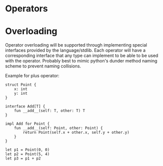 # Operators

# Overloading
Operator overloading will be supported through implementing special interfaces provided by the language/stdlib.
Each operator will have a corresponding interface that any type can implement to be able to be used with the operator.
Probably best to mimic python's dunder method naming scheme to prevent naming collisions.


Example for plus operator:
```text
struct Point {
	x: int
	y: int
}

interface Add[T] {
	fun __add__(self: T, other: T) T
}

impl Add for Point {
	fun __add__(self: Point, other: Point) {
		return Point(self.x + other.x, self.y + other.y)
	}
}

let p1 = Point(0, 0)
let p2 = Point(5, 4)
let p3 = p1 + p2
```